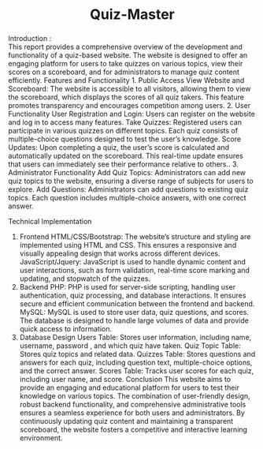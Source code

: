 <div align="center">
  <h1>Quiz-Master</h1>
</div>
<h3></h3>Introduction :</h3><br>
This report provides a comprehensive overview of the development and functionality of a quiz-based website. The website is designed to offer an engaging platform for users to take quizzes on various topics, view their scores on a scoreboard, and for administrators to manage quiz content efficiently.
Features and Functionality
1. Public Access
View Website and Scoreboard: The website is accessible to all visitors, allowing them to view the scoreboard, which displays the scores of all quiz takers. This feature promotes transparency and encourages competition among users.
2. User Functionality
User Registration and Login: Users can register on the website and log in to access many features.
Take Quizzes: Registered users can participate in various quizzes on different topics. Each quiz consists of multiple-choice questions designed to test the user’s knowledge.
Score Updates: Upon completing a quiz, the user’s score is calculated and automatically updated on the scoreboard. This real-time update ensures that users can immediately see their performance relative to others..
3. Administrator Functionality
Add Quiz Topics: Administrators can add new quiz topics to the website, ensuring a diverse range of subjects for users to explore.
Add Questions: Administrators can add questions to existing quiz topics. Each question includes multiple-choice answers, with one correct answer.

Technical Implementation


1. Frontend
HTML/CSS/Bootstrap: The website’s structure and styling are implemented using HTML and CSS. This ensures a responsive and visually appealing design that works across different devices.
JavaScript/Jquery: JavaScript is used to handle dynamic content and user interactions, such as form validation, real-time score marking and  updating, and stopwatch of the quizzes.
2. Backend
PHP: PHP is used for server-side scripting, handling user authentication, quiz processing, and database interactions. It ensures secure and efficient communication between the frontend and backend.
MySQL: MySQL is used to store user data, quiz questions, and scores. The database is designed to handle large volumes of data and provide quick access to information.
3. Database Design
Users Table: Stores user information, including name, username, password , and which quiz have taken.
Quiz Topic Table: Stores quiz topics and related data. 
Quizzes Table: Stores questions and answers for each quiz, including question text, multiple-choice options, and the correct answer.
Scores Table: Tracks user scores for each quiz, including user name, and score.
Conclusion
This website aims to provide an engaging and educational platform for users to test their knowledge on various topics. The combination of user-friendly design, robust backend functionality, and comprehensive administrative tools ensures a seamless experience for both users and administrators. By continuously updating quiz content and maintaining a transparent scoreboard, the website fosters a competitive and interactive learning environment.
